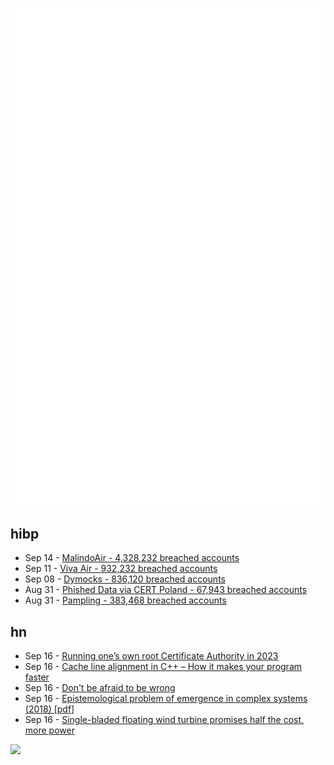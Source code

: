 ![Metrics](https://raw.githubusercontent.com/phixion/phixion/master/metrics.svg)

## hibp

<!--
for https://github.com/phixion/phixion/blob/main/.github/workflows/feeds.yml
-->
<!--START_SECTION:haveibeenpwnd-->
- Sep 14 - [MalindoAir - 4,328,232 breached accounts](https://haveibeenpwned.com/PwnedWebsites#MalindoAir)
- Sep 11 - [Viva Air - 932,232 breached accounts](https://haveibeenpwned.com/PwnedWebsites#VivaAir)
- Sep 08 - [Dymocks - 836,120 breached accounts](https://haveibeenpwned.com/PwnedWebsites#Dymocks)
- Aug 31 - [Phished Data via CERT Poland - 67,943 breached accounts](https://haveibeenpwned.com/PwnedWebsites#CERTPolandPhish)
- Aug 31 - [Pampling - 383,468 breached accounts](https://haveibeenpwned.com/PwnedWebsites#Pampling)
<!--END_SECTION:haveibeenpwnd-->

## hn

<!--
for https://github.com/phixion/phixion/blob/main/.github/workflows/feeds.yml
-->
<!--START_SECTION:hn-->
- Sep 16 - [Running one’s own root Certificate Authority in 2023](https://wejn.org/2023/09/running-ones-own-root-certificate-authority-in-2023/)
- Sep 16 - [Cache line alignment in C++ – How it makes your program faster](https://ryonaldteofilo.medium.com/cache-line-alignment-in-c-1aac85e4482f)
- Sep 16 - [Don't be afraid to be wrong](https://nlopes.dev/writing/dont-be-afraid-to-be-wrong)
- Sep 16 - [Epistemological problem of emergence in complex systems (2018) [pdf]](https://www.ncbi.nlm.nih.gov/pmc/articles/PMC6207336/pdf/pone.0206489.pdf)
- Sep 16 - [Single-bladed floating wind turbine promises half the cost, more power](https://newatlas.com/energy/touchwind-floating-wind-turbine/)
<!--END_SECTION:hn-->

<!--
for https://yhype.me
-->
![](https://hit.yhype.me/github/profile?user_id=13013670)
